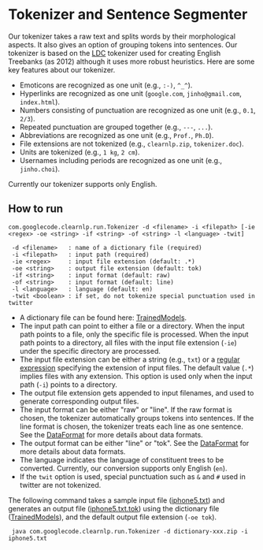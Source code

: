 # Tokenizer and Sentence Segmenter #

Our tokenizer takes a raw text and splits words by their morphological aspects.  It also gives an option of grouping tokens into sentences.  Our tokenizer is based on the [LDC](http://www.ldc.upenn.edu/) tokenizer used for creating English Treebanks (as 2012) although it uses more robust heuristics.  Here are some key features about our tokenizer.

  * Emoticons are recognized as one unit (e.g., `:-)`, `^_^`).
  * Hyperlinks are recognized as one unit (`google.com`, `jinho@gmail.com`, `index.html`).
  * Numbers consisting of punctuation are recognized as one unit (e.g., `0.1`, `2/3`).
  * Repeated punctuation are grouped together (e.g., `---`, `...`).
  * Abbreviations are recognized as one unit (e.g., `Prof.`, `Ph.D`).
  * File extensions are not tokenized (e.g., `clearnlp.zip`, `tokenizer.doc`).
  * Units are tokenized (e.g., `1 kg`, `2 cm`).
  * Usernames including periods are recognized as one unit (e.g., `jinho.choi`).

Currently our tokenizer supports only English.

## How to run ##

```
com.googlecode.clearnlp.run.Tokenizer -d <filename> -i <filepath> [-ie <regex> -oe <string> -if <string> -of <string> -l <language> -twit]

 -d <filename>   : name of a dictionary file (required)
 -i <filepath>   : input path (required)
 -ie <regex>     : input file extension (default: .*)
 -oe <string>    : output file extension (default: tok)
 -if <string>    : input format (default: raw)
 -of <string>    : input format (default: line)
 -l <language>   : language (default: en)
 -twit <boolean> : if set, do not tokenize special punctuation used in twitter
```

  * A dictionary file can be found here: [TrainedModels](TrainedModels.md).
  * The input path can point to either a file or a directory.  When the input path points to a file, only the specific file is processed.  When the input path points to a directory, all files with the input file extension (`-ie`) under the specific directory are processed.
  * The input file extension can be either a string (e.g., `txt`) or a [regular expression](http://docs.oracle.com/javase/6/docs/api/java/util/regex/Pattern.html) specifying the extension of input files.  The default value (`.*`) implies files with any extension.  This option is used only when the input path (`-i`) points to a directory.
  * The output file extension gets appended to input filenames, and used to generate corresponding output files.
  * The input format can be either "raw" or "line".  If the raw format is chosen, the tokenizer automatically groups tokens into sentences.  If the line format is chosen, the tokenizer treats each line as one sentence.  See the [DataFormat](DataFormat.md) for more details about data formats.
  * The output format can be either "line" or "tok".  See the [DataFormat](DataFormat.md) for more details about data formats.
  * The language indicates the language of constituent trees to be converted.  Currently, our conversion supports only English (`en`).
  * If the `twit` option is used, special punctuation such as `&` and `#` used in twitter are not tokenized.

The following command takes a sample input file ([iphone5.txt](http://clearnlp.googlecode.com/git/src/main/resources/sample/iphone5.txt)) and generates an output file ([iphone5.txt.tok](http://clearnlp.googlecode.com/git/src/main/resources/sample/iphone5.txt.tok)) using the dictionary file ([TrainedModels](TrainedModels.md)), and the default output file extension (`-oe tok`).

```
 java com.googlecode.clearnlp.run.Tokenizer -d dictionary-xxx.zip -i iphone5.txt
```